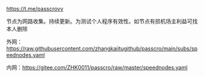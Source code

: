 
https://t.me/passcrovv

节点为网路收集。持续更新。为测试个人程序有效性。如节点有损机场主利益可找本人删除


外网：https://raw.githubusercontent.com/zhangkaiitugithub/passcro/main/subs/speednodes.yaml

内网：https://gitee.com/ZHK0011/passcro/raw/master/speednodes.yaml

